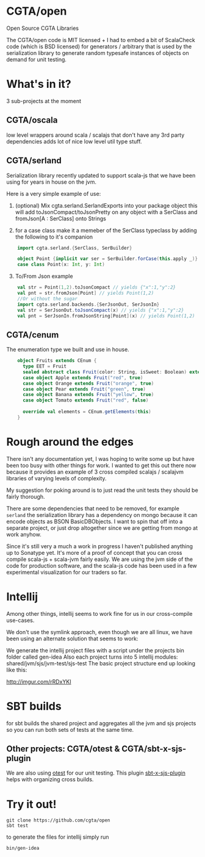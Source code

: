 CGTA/open
====

Open Source CGTA Libraries


The CGTA/open code is MIT licensed + I had to embed a bit of ScalaCheck code 
(which is BSD licensed) for generators / arbitrary that is used by the serialization 
library to generate random typesafe instances of objects on demand for unit testing.

# What's in it?
3 sub-projects at the moment

## CGTA/oscala 
low level wrappers around scala / scalajs that don't have any 3rd party dependencies adds 
lot of nice low level util type stuff.

## CGTA/serland
Serialization library recently updated to support scala-js that we have been using
for years in house on the jvm.

Here is a very simple example of use:

1. (optional) Mix cgta.serland.SerlandExports into your package object this will add 
toJsonCompact/toJsonPretty on any object with a SerClass and fromJson[A : SerClass] onto Strings

2. for a case class make it a memeber of the SerClass typeclass by adding the following to it's companion

```scala
    import cgta.serland.{SerClass, SerBuilder}

    object Point {implicit var ser = SerBuilder.forCase(this.apply _)}
    case class Point(x: Int, y: Int)
```

3. To/From Json example

```scala
    val str = Point(1,2).toJsonCompact // yields {"x":1,"y":2}
    val pnt = str.fromJson[Point] // yields Point(1,2)
    //Or without the sugar
    import cgta.serland.backends.{SerJsonOut, SerJsonIn}
    val str = SerJsonOut.toJsonCompact(x) // yields {"x":1,"y":2}
    val pnt = SerJsonIn.fromJsonString[Point](x) // yields Point(1,2)
```

## CGTA/cenum
The enumeration type we built and use in house.
```scala
    object Fruits extends CEnum {
      type EET = Fruit
      sealed abstract class Fruit(color: String, isSweet: Boolean) extends EnumElement
      case object Apple extends Fruit("red", true)
      case object Orange extends Fruit("orange", true)
      case object Pear extends Fruit("green", true)
      case object Banana extends Fruit("yellow", true)
      case object Tomato extends Fruit("red", false)
  
      override val elements = CEnum.getElements(this)
    }
```


# Rough around the edges

There isn't any documentation yet, I was hoping to write some up but have
been too busy with other things for work. I wanted to get this out there now
because it provides an example of 3 cross compiled scalajs / scalajvm libraries
of varying levels of complexity.

My suggestion for poking around is to just read the unit tests they should be
fairly thorough.

There are some dependencies that need to be removed, for example `serland` the
serialization library has a dependency on mongo because it can encode objects as 
BSON BasicDBObjects. I want to spin that off into a separate project, or just drop 
altogether since we are getting from mongo at work anyhow.

Since it's still very a much a work in progress I haven't published anything up to Sonatype
yet. It's more of a proof of concept that you can cross compile scala-js + scala-jvm fairly
easily. We are using the jvm side of the code for production software, and the scala-js
code has been used in a few experimental visualization for our traders so far.

# Intellij

Among other things, intellij seems to work fine for us in our cross-compile use-cases.

We don't use the symlink approach, even though we are all linux, we have been using an alternate
solution that seems to work:

We generate the intellij project files with a script under the projects bin folder called gen-idea
Also each project turns into 5 intellij modules: shared/jvm/sjs/jvm-test/sjs-test
The basic project structure end up looking like this:

http://imgur.com/rRDxYKI


# SBT builds

for sbt builds the shared project and aggregates all the jvm and sjs projects so you can run both sets
of tests at the same time.

## Other projects: CGTA/otest & CGTA/sbt-x-sjs-plugin 
We are also using [otest](https://github.com/cgta/otest) for our unit testing.
This plugin [sbt-x-sjs-plugin](https://github.com/cgta/sbt-x-sjs-plugin) helps with 
organizing cross builds.

# Try it out!

    git clone https://github.com/cgta/open
    sbt test
    

to generate the files for intellij simply run

    bin/gen-idea

